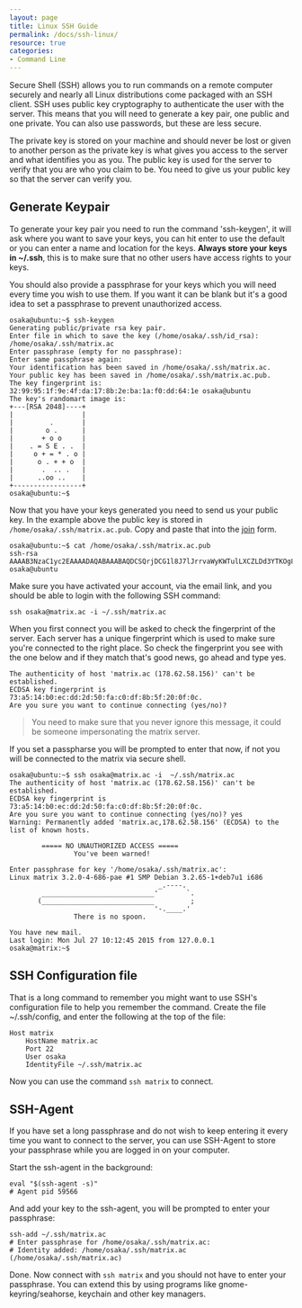 ```yaml
---
layout: page
title: Linux SSH Guide 
permalink: /docs/ssh-linux/
resource: true
categories:
- Command Line
---
```


Secure Shell (SSH) allows you to run commands on a remote computer securely and nearly all Linux distributions come packaged with an SSH client. SSH uses public key cryptography to authenticate the user with the server. This means that you will need to generate a key pair, one public and one private. You can also use passwords, but these are less secure.

The private key is stored on your machine and should never be lost or given to another person as the private key is what gives you access to the server and what identifies you as you. The public key is used for the server to verify that you are who you claim to be. You need to give us your public key so that the server can verify you.

## Generate Keypair

To generate your key pair you need to run the command 'ssh-keygen', it will ask where you want to save your keys, you can hit enter to use the default or you can enter a name and location for the keys. **Always store your keys in ~/.ssh**, this is to make sure that no other users have access rights to your keys.

You should also provide a passphrase for your keys which you will need every time you wish to use them. If you want it can be blank but it's a good idea to set a passphrase to prevent unauthorized access. 



	osaka@ubuntu:~$ ssh-keygen 
	Generating public/private rsa key pair.
	Enter file in which to save the key (/home/osaka/.ssh/id_rsa): /home/osaka/.ssh/matrix.ac 
	Enter passphrase (empty for no passphrase): 
	Enter same passphrase again: 
	Your identification has been saved in /home/osaka/.ssh/matrix.ac.
	Your public key has been saved in /home/osaka/.ssh/matrix.ac.pub.
	The key fingerprint is:
	32:99:95:1f:9e:4f:da:17:8b:2e:ba:1a:f0:dd:64:1e osaka@ubuntu
	The key's randomart image is:
	+---[RSA 2048]----+
	|                 |
	|         .       |
	|        o .      |
	|       + o o     |
	|    . = S E . .  |
	|     o + = * . o |
	|      o . + + o  |
	|       .  .. .   |
	|      ..oo ..    |
	+-----------------+
	osaka@ubuntu:~$ 

Now that you have your keys generated you need to send us your public key. In the example above the public key is stored in ```/home/osaka/.ssh/matrix.ac.pub```. Copy and paste that into the [join](/join) form. 

	osaka@ubuntu:~$ cat /home/osaka/.ssh/matrix.ac.pub
	ssh-rsa AAAAB3NzaC1yc2EAAAADAQABAAABAQDCSQrjDCG1l8J7lJrrvaWyKWTulLXCZLDd3YTKOg8Lsw2LAtEdEHuQEiKhQUoyxeSRB17rMWBm2+Sqh1rE68bBpiyjPPk+Pcu6FJcPYR/hFKXdxTzP9vEsMYVfE4XizkqgpYT78q4aSESBc1XiNSNLOxvc1kr5OfhzmpZuYeDC8/TGpXO1QqbP/oRas9zqi+o9eYhA3GE4u7Mc+IZLkzjtVm8Ig+DZVx+Ky4b9s8TIpx4wJXzuU74xsHY2G1b0IFnVJCfU/EPGfqbkPt4NVN9MfilkltWGla0sLacwnKNBxu9fDi3ahoAyvfNIkvbBLByfWgX/x6MDzQK/12IY4JBj osaka@ubuntu

Make sure you have activated your account, via the email link, and you should be able to login with the following SSH command: 

	ssh osaka@matrix.ac -i ~/.ssh/matrix.ac

When you first connect you will be asked to check the fingerprint of the server. Each server has a unique fingerprint which is used to make sure you're connected to the right place. So check the fingerprint you see with the one below and if they match that's good news, go ahead and type yes.

	The authenticity of host 'matrix.ac (178.62.58.156)' can't be established.
	ECDSA key fingerprint is 73:a5:14:b0:ec:dd:2d:50:fa:c0:df:8b:5f:20:0f:0c.
	Are you sure you want to continue connecting (yes/no)? 

> You need to make sure that you never ignore this message, it could be someone impersonating the matrix server.

If you set a passpharse you will be prompted to enter that now, if not you will be connected to the matrix via secure shell. 

	osaka@ubuntu:~$ ssh osaka@matrix.ac -i  ~/.ssh/matrix.ac
	The authenticity of host 'matrix.ac (178.62.58.156)' can't be established.
	ECDSA key fingerprint is 73:a5:14:b0:ec:dd:2d:50:fa:c0:df:8b:5f:20:0f:0c.
	Are you sure you want to continue connecting (yes/no)? yes
	Warning: Permanently added 'matrix.ac,178.62.58.156' (ECDSA) to the list of known hosts.

	        ===== NO UNAUTHORIZED ACCESS =====
	                You've been warned!

	Enter passphrase for key '/home/osaka/.ssh/matrix.ac': 
	Linux matrix 3.2.0-4-686-pae #1 SMP Debian 3.2.65-1+deb7u1 i686
	                                     _.----.
	        ____________________________'       `.
	       (____________________________         ;
	                                    '-.____.' 
	                There is no spoon.

	You have new mail.
	Last login: Mon Jul 27 10:12:45 2015 from 127.0.0.1
	osaka@matrix:~$ 

## SSH Configuration file

That is a long command to remember you might want to use SSH's configuration file to help you remember the command. Create the file ~/.ssh/config, and enter the following at the top of the file: 

	Host matrix
		HostName matrix.ac
		Port 22
		User osaka
		IdentityFile ~/.ssh/matrix.ac

Now you can use the command ```ssh matrix``` to connect.

## SSH-Agent

If you have set a long passphrase and do not wish to keep entering it every time you want to connect to the server, you can use SSH-Agent to store your passphrase while you are logged in on your computer. 

Start the ssh-agent in the background:

	eval "$(ssh-agent -s)"
	# Agent pid 59566

And add your key to the ssh-agent, you will be prompted to enter your passphrase: 

	ssh-add ~/.ssh/matrix.ac
	# Enter passphrase for /home/osaka/.ssh/matrix.ac: 
	# Identity added: /home/osaka/.ssh/matrix.ac (/home/osaka/.ssh/matrix.ac)


Done. Now connect with ```ssh matrix``` and you should not have to enter your passphrase. You can extend this by using programs like gnome-keyring/seahorse, keychain and other key managers.

